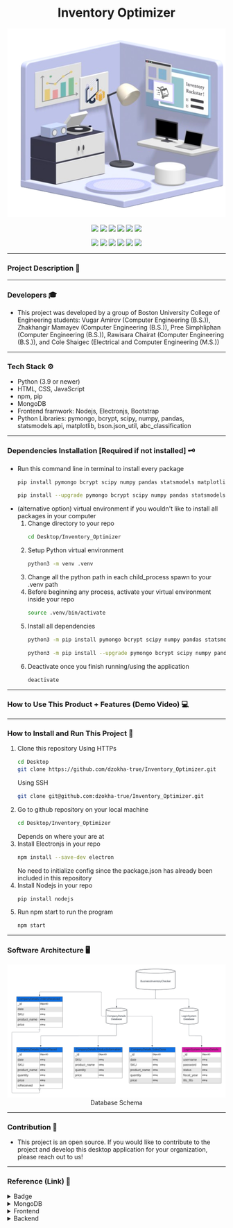 <h1 align="center"> Inventory Optimizer </h1>
<p align="center">
<img src="src/source/public/images/minilogo.png"></img>
</p>

<p align="center">
<img src="https://img.shields.io/badge/Python-FFD43B?style=for-the-badge&logo=python&logoColor=blue"></img> <img src="https://img.shields.io/badge/HTML5-E34F26?style=for-the-badge&logo=html5&logoColor=white"/></img> <img src="https://img.shields.io/badge/CSS3-1572B6?style=for-the-badge&logo=css3&logoColor=white"></img> <img src="https://img.shields.io/badge/JavaScript-323330?style=for-the-badge&logo=javascript&logoColor=F7DF1E"></img> <img src="https://img.shields.io/badge/MongoDB-4EA94B?style=for-the-badge&logo=mongodb&logoColor=white"></img> <img src="https://img.shields.io/badge/Bootstrap-563D7C?style=for-the-badge&logo=bootstrap&logoColor=white"></img> 
</p><p align="center">
<img src="https://img.shields.io/badge/Electron-2B2E3A?style=for-the-badge&logo=electron&logoColor=9FEAF9"></img>
<img src="https://img.shields.io/badge/Node%20js-339933?style=for-the-badge&logo=nodedotjs&logoColor=white"></img>
<img src="https://img.shields.io/badge/npm-CB3837?style=for-the-badge&logo=npm&logoColor=white"></img> <img src="https://img.shields.io/badge/Numpy-777BB4?style=for-the-badge&logo=numpy&logoColor=white"></img> <img src="https://img.shields.io/badge/Pandas-2C2D72?style=for-the-badge&logo=pandas&logoColor=white"></img> <img src="https://img.shields.io/badge/SciPy-654FF0?style=for-the-badge&logo=SciPy&logoColor=white"></img>
</p>

---
### Project Description 📌
---
### Developers 🎓
- This project was developed by a group of Boston University College of Engineering students: Vugar Amirov (Computer Engineering (B.S.)), Zhakhangir Mamayev (Computer Engineering (B.S.)), Pree Simphliphan (Computer Engineering (B.S.)), Rawisara Chairat (Computer Engineering (B.S.)), and Cole Shaigec (Electrical and Computer Engineering (M.S.))
---
### Tech Stack ⚙️
- Python (3.9 or newer)
- HTML, CSS, JavaScript
- npm, pip
- MongoDB
- Frontend framwork: Nodejs, Electronjs, Bootstrap 
- Python Libraries: pymongo, bcrypt, scipy, numpy, pandas, statsmodels.api, matplotlib, bson.json_util, abc_classification 
---
### Dependencies Installation [Required if not installed] 🗝️
- Run this command line in terminal to install every package
   ```bash
   pip install pymongo bcrypt scipy numpy pandas statsmodels matplotlib bson.json_util abc_classification
   ```
   ```bash
   pip install --upgrade pymongo bcrypt scipy numpy pandas statsmodels matplotlib bson.json_util abc_classification
   ```
- (alternative option) virtual environment if you wouldn't like to install all packages in your computer
   1. Change directory to your repo
      ```bash
      cd Desktop/Inventory_Optimizer
      ```
   2. Setup Python virtual environment
      ```bash
      python3 -m venv .venv
      ```
   3. Change all the python path in each child_process spawn to your .venv path
   4. Before beginning any process, activate your virtual environment inside your repo
      ```bash
      source .venv/bin/activate
      ```
   5. Install all dependencies
      ```bash
      python3 -m pip install pymongo bcrypt scipy numpy pandas statsmodels matplotlib bson.json_util abc_classification
      ```
      ```bash
      python3 -m pip install --upgrade pymongo bcrypt scipy numpy pandas statsmodels matplotlib bson.json_util abc_classification
      ```
   6. Deactivate once you finish running/using the application
      ```bash
      deactivate
      ```
---
### How to Use This Product + Features (Demo Video) 💻
---
### How to Install and Run This Project 🔑
1. Clone this repository
   Using HTTPs
   ```bash
   cd Desktop
   git clone https://github.com/dzokha-true/Inventory_Optimizer.git
   ```
   Using SSH
   ```bash
   git clone git@github.com:dzokha-true/Inventory_Optimizer.git
   ```
2. Go to github repository on your local machine
   ```bash
   cd Desktop/Inventory_Optimizer
   ```
   Depends on where your are at
3. Install Electronjs in your repo
   ```bash
   npm install --save-dev electron
   ```
   No need to initialize config since the package.json has already been included in this repository
4. Install Nodejs in your repo
   ```bash
   pip install nodejs
   ```
5. Run npm start to run the program
   ```bash
   npm start
   ```
---
### Software Architecture 🖥️
<p align="center"><img src="src/source/public/images/Database.png"></img> Database Schema</p>

---
### Contribution 💼
- This project is an open source. If you would like to contribute to the project and develop this desktop application for your organization, please reach out to us!
---
### Reference (Link) 📄
<details>
<summary>Badge</summary>
   
[example badge](https://github.com/alexandresanlim/Badges4-README.md-Profile)
</details>
<details>
<summary>MongoDB</summary>
   
[MongoDB](https://www.mongodb.com/docs/)
</details>
<details>
<summary><text>Frontend</text></summary>
   
[Electronjs](https://www.electronjs.org/docs/latest)
   
[Nodejs](https://nodejs.org/docs/latest/api/child_process.html)

[Bootstrap](https://getbootstrap.com/docs/3.4/getting-started/)

[Navigation Bar](https://codepen.io/areal_alien/pen/BaRpxdX)

[Product Form](https://codepen.io/rickyeckhardt/pen/oNXeoZp)

[Notification](https://www.frontendmentor.io/solutions/notification-page-using-html-css-and-javascript-K9FU7V5Hox)

[Graphics Logo](https://spline.design/)
</details>
<details>
<summary>Backend</summary>

[Numpy](https://numpy.org/doc/)

[Pandas](https://pandas.pydata.org/docs/)

[Scipy](https://docs.scipy.org/doc/scipy/)

[Matplotlib](https://matplotlib.org/stable/index.html)

[bcrypt](https://pypi.org/project/bcrypt/)

[pymongo](https://pymongo.readthedocs.io/en/stable/)

[abc_classification](https://pypi.org/project/abc-classification/)

[statsmodels](https://pypi.org/project/statsmodels/)

[bson.json_util](https://pymongo.readthedocs.io/en/stable/api/bson/json_util.html)
</details>
